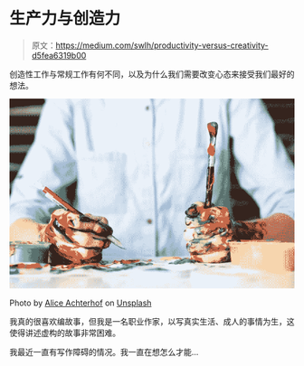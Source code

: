 # 生产力与创造力

> 原文：<https://medium.com/swlh/productivity-versus-creativity-d5fea6319b00>

创造性工作与常规工作有何不同，以及为什么我们需要改变心态来接受我们最好的想法。

![](img/f777b2347b1717bb3e788d2b49e7b537.png)

Photo by [Alice Achterhof](https://unsplash.com/photos/FwF_fKj5tBo?utm_source=unsplash&utm_medium=referral&utm_content=creditCopyText) on [Unsplash](https://unsplash.com/search/photos/creativity?utm_source=unsplash&utm_medium=referral&utm_content=creditCopyText)

我真的很喜欢编故事，但我是一名职业作家，以写真实生活、成人的事情为生，这使得讲述虚构的故事非常困难。

我最近一直有写作障碍的情况。我一直在想怎么才能…